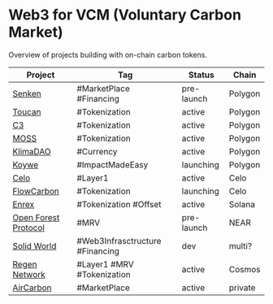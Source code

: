 # Web3 for VCM (Voluntary Carbon Market)

Overview of projects building with on-chain carbon tokens.

|                           Project                           |               Tag               |   Status   |  Chain  |
| ----------------------------------------------------------- | ------------------------------- | ---------- | ------- |
| [Senken](https://senken.io)                                 | #MarketPlace #Financing         | pre-launch | Polygon |
| [Toucan](https://toucan.earth/)                             | #Tokenization                   | active     | Polygon |
| [C3](https://www.c3.app/)                                   | #Tokenization                   | active     | Polygon |
| [MOSS](https://www.moss.earth/)                             | #Tokenization                   | active     | Polygon |
| [KlimaDAO](https://www.klimadao.finance/)                   | #Currency                       | active     | Polygon |
| [Koywe](https://www.koywe.eco/)                             | #ImpactMadeEasy                 | launching  | Polygon |
| [Celo](https://celo.org/)                                   | #Layer1                         | active     | Celo    |
| [FlowCarbon](https://www.flowcarbon.com/)                   | #Tokenization                   | launching  | Celo    |
| [Enrex](https://enrex.io/)                                  | #Tokenization #Offset           | active     | Solana  |
| [Open Forest Protocol](https://www.openforestprotocol.org/) | #MRV                            | pre-launch | NEAR    |
| [Solid World](solid.world)                                  | #Web3Infrasctructure #Financing | dev        | multi?  |
| [Regen Network](https://www.regen.network/)                 | #Layer1 #MRV #Tokenization      | active     | Cosmos  |
| [AirCarbon](https://www.aircarbon.co/)                      | #MarketPlace                    | active     | private |
